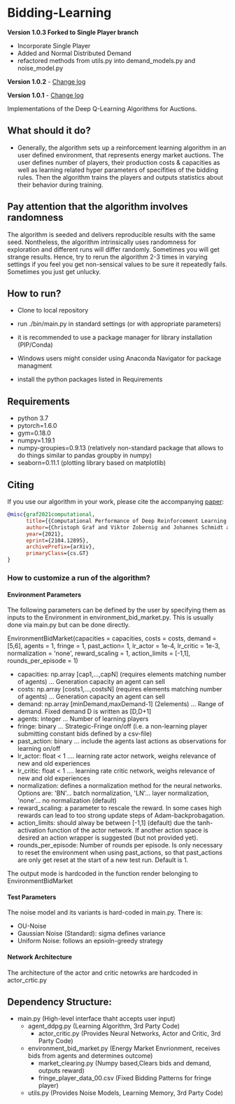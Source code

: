 # Bidding-Learning 
**Version 1.0.3 Forked to Single Player branch**
- Incorporate Single Player
- Added and Normal Distributed Demand
- refactored methods from utils.py into demand_models.py and noise_model.py

**Version 1.0.2** - [Change log](CHANGELOG.md)

**Version 1.0.1** - [Change log](CHANGELOG.md)

Implementations of the Deep Q-Learning Algorithms for Auctions.


## What should it do?

- Generally, the algorithm sets up a reinforcement learning algorithm in an user defined environment,
that represents energy market auctions. The user defines number of players, their production costs & capacities as well as learning related hyper parameters of specifities of the bidding rules. Then the algorithm trains the players and outputs statistics about their behavior during training.

## Pay attention that the algorithm involves randomness

The algorithm is seeded and delivers reproducible results with the same seed.
Nontheless, the algorithm intrinsically uses randomness for exploration and different runs will differ randomly.
Sometimes you will get strange results. Hence, try to rerun the algorithm 2-3 times in varying settings if you feel you get non-sensical values to be sure it repeatedly fails. Sometimes you just get unlucky.

## How to run?

- Clone to local repository
- run ./bin/main.py in standard settings (or with appropriate parameters)

- it is recommended to use a package manager for library installation (PIP/Conda)
- Windows users might consider using Anaconda Navigator for package managment
- install the python packages listed in Requirements

## Requirements
- python 3.7
- pytorch=1.6.0
- gym=0.18.0
- numpy=1.19.1
- numpy-groupies=0.9.13 (relatively non-standard package that allows to do things similar to pandas groupby in numpy)
- seaborn=0.11.1 (plotting library based on matplotlib)

## Citing

If you use our algorithm in your work, please cite the accompanying [paper](https://arxiv.org/abs/2104.12895):

```bibtex
@misc{graf2021computational,
      title={{Computational Performance of Deep Reinforcement Learning to find Nash Equilibria}}, 
      author={Christoph Graf and Viktor Zobernig and Johannes Schmidt and Claude Kl\"ockl},
      year={2021},
      eprint={2104.12895},
      archivePrefix={arXiv},
      primaryClass={cs.GT}
}
```

### How to customize a run of the algorithm?

#### Environment Parameters

The following parameters can be defined by the user by specifying them as inputs to the Environment in environment_bid_market.py. This is usually done via main.py but can be done directly.

EnvironmentBidMarket(capacities = capacities, costs = costs, demand =[5,6], agents = 1,                                       fringe = 1, past_action= 1, lr_actor = 1e-4, lr_critic = 1e-3, normalization = 'none', reward_scaling = 1, action_limits = [-1,1], rounds_per_episode = 1)

- capacities: np.array [cap1,...,capN]             (requires elements matching number of agents) ... Generation capacity an agent can sell 
- costs: np.array [costs1,...,costsN]       (requires elements matching number of agents) ... Generation capacity an agent can sell 
- demand: np.array [minDemand,maxDemand-1]  (2elements) ... Range of demand. Fixed demand D is written as [D,D+1]
- agents: integer ... Number of learning players
- fringe: binary  ... Strategic-Fringe on/off (i.e. a non-learning player submitting constant bids defined by a csv-file)
- past_action: binary ... include the agents last actions as observations for learning on/off
- lr_actor: float < 1 .... learning rate actor network, weighs relevance of new and old experiences
- lr_critic: float < 1 .... learning rate critic network, weighs relevance of new and old experiences
- normalization: defines a normalization method for the neural networks. Options are: 'BN'... batch normalization, 'LN'... layer normalization, 'none'... no normalization (default)
- reward_scaling: a parameter to rescale the reward. In some cases high rewards can lead to too strong update steps of Adam-backprobagation.
- action_limits: should alway be between [-1,1] (default) due the tanh-activation function of the actor network. If another action space is desired an action wrapper is suggested (but not provided yet).
- rounds_per_episode: Number of rounds per episode. Is only necessary to reset the environment when using past_actions, so that past_actions are only get reset at the start of a new test run. Default is 1.

The output mode is hardcoded in the function render belonging to EnvironmentBidMarket

#### Test Parameters

The noise model and its variants is hard-coded in main.py.
There is:
- OU-Noise
- Gaussian Noise (Standard): sigma defines variance
- Uniform Noise: follows an epsioln-greedy strategy

#### Network Architecture

The architecture of the actor and critic netowrks are hardcoded in actor_crtic.py

## Dependency Structure:

  - main.py                                                            (High-level interface thaht accepts user input)
      - agent_ddpg.py                                                            (Learning Algorithm,        3rd Party Code)
          - actor_critic.py                                      (Provides Neural Networks, Actor and Critic, 3rd Party Code)
      - environment_bid_market.py   (Energy Market Envrionment, receives bids from agents and determines outcome)
          - market_clearing.py                                         (Numpy based,Clears bids and demand, outputs reward)
          - fringe_player_data_00.csv                                         (Fixed Bidding Patterns for fringe player)
      - utils.py                                              (Provides Noise Models, Learning Memory, 3rd Party Code)
